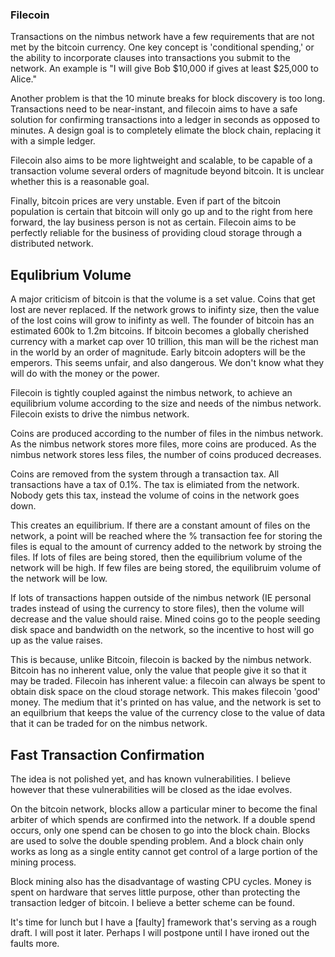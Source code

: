 ### Filecoin ###

Transactions on the nimbus network have a few requirements that are not met by the bitcoin currency. One key concept is 'conditional spending,' or the ability to incorporate clauses into transactions you submit to the network. An example is "I will give Bob $10,000 if gives at least $25,000 to Alice."

Another problem is that the 10 minute breaks for block discovery is too long. Transactions need to be near-instant, and filecoin aims to have a safe solution for confirming transactions into a ledger in seconds as opposed to minutes. A design goal is to completely elimate the block chain, replacing it with a simple ledger.

Filecoin also aims to be more lightweight and scalable, to be capable of a transaction volume several orders of magnitude beyond bitcoin. It is unclear whether this is a reasonable goal.

Finally, bitcoin prices are very unstable. Even if part of the bitcoin population is certain that bitcoin will only go up and to the right from here forward, the lay business person is not as certain. Filecoin aims to be perfectly reliable for the business of providing cloud storage through a distributed network.

## Equlibrium Volume ##

A major criticism of bitcoin is that the volume is a set value. Coins that get lost are never replaced. If the network grows to inifinty size, then the value of the lost coins will grow to inifinty as well. The founder of bitcoin has an estimated 600k to 1.2m bitcoins. If bitcoin becomes a globally cherished currency with a market cap over 10 trillion, this man will be the richest man in the world by an order of magnitude. Early bitcoin adopters will be the emperors. This seems unfair, and also dangerous. We don't know what they will  do with the money or the power.

Filecoin is tightly coupled against the nimbus network, to achieve an equilibrium volume according to the size and needs of the nimbus network. Filecoin exists to drive the nimbus network.

Coins are produced according to the number of files in the nimbus network. As the nimbus network stores more files, more coins are produced. As the nimbus network stores less files, the number of coins produced decreases.

Coins are removed from the system through a transaction tax. All transactions have a tax of 0.1%. The tax is elimiated from the network. Nobody gets this tax, instead the volume of coins in the network goes down.

This creates an equilibrium. If there are a constant amount of files on the network, a point will be reached where the % transaction fee for storing the files is equal to the amount of currency added to the network by stroing the files. If lots of files are being stored, then the equilibrium volume of the network will be high. If few files are being stored, the equilibruim volume of the network will be low.

If lots of transactions happen outside of the nimbus network (IE personal trades instead of using the currency to store files), then the volume will decrease and the value should raise. Mined coins go to the people seeding disk space and bandwidth on the network, so the incentive to host will go up as the value raises.

This is because, unlike Bitcoin, filecoin is backed by the nimbus network. Bitcoin has no inherent value, only the value that people give it so that it may be traded. Filecoin has inherent value: a filecoin can always be spent to obtain disk space on the cloud storage network. This makes filecoin 'good' money. The medium that it's printed on has value, and the network is set to an equilbrium that keeps the value of the currency close to the value of data that it can be traded for on the nimbus network.

## Fast Transaction Confirmation ##

The idea is not polished yet, and has known vulnerabilities. I believe however that these vulnerabilities will be closed as the idae evolves.

On the bitcoin network, blocks allow a particular miner to become the final arbiter of which spends are confirmed into the network. If a double spend occurs, only one spend can be chosen to go into the block chain. Blocks are used to solve the double spending problem. And a block chain only works as long as a single entity cannot get control of a large portion of the mining process.

Block mining also has the disadvantage of wasting CPU cycles. Money is spent on hardware that serves little purpose, other than protecting the transaction ledger of bitcoin. I believe a better scheme can be found.

It's time for lunch but I have a [faulty] framework that's serving as a rough draft. I will post it later. Perhaps I will postpone until I have ironed out the faults more.

